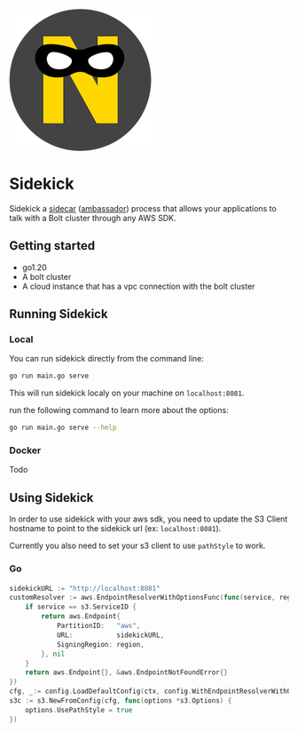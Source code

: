 ![projectn-sidekick.png](projectn-sidekick.png)
# Sidekick

Sidekick a [sidecar](https://learn.microsoft.com/en-us/azure/architecture/patterns/sidecar) ([ambassador](https://learn.microsoft.com/en-us/azure/architecture/patterns/ambassador)) process that allows your applications to talk with a Bolt cluster through any AWS SDK.

## Getting started

- go1.20
- A bolt cluster
- A cloud instance that has a vpc connection with the bolt cluster

## Running Sidekick

### Local

You can run sidekick directly from the command line:

```bash
go run main.go serve
```

This will run sidekick localy on your machine on `localhost:8081`.

run the following command to learn more about the options:

```bash
go run main.go serve --help
```

### Docker

Todo

## Using Sidekick

In order to use sidekick with your aws sdk, you need to update the S3 Client hostname to point to the sidekick url (ex: `localhost:8081`). 

Currently you also need to set your s3 client to use `pathStyle` to work.

### Go 

```Go
sidekickURL := "http://localhost:8081"
customResolver := aws.EndpointResolverWithOptionsFunc(func(service, region string, options ...interface{}) (aws.Endpoint, error) {
    if service == s3.ServiceID {
        return aws.Endpoint{
            PartitionID:   "aws",
            URL:           sidekickURL,
            SigningRegion: region,
        }, nil
    }
    return aws.Endpoint{}, &aws.EndpointNotFoundError{}
})
cfg, _:= config.LoadDefaultConfig(ctx, config.WithEndpointResolverWithOptions(customResolver))
s3c := s3.NewFromConfig(cfg, func(options *s3.Options) {
    options.UsePathStyle = true
})
```
